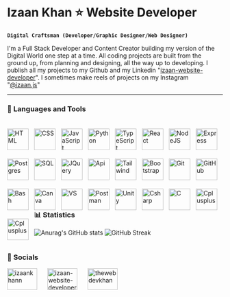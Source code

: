 # Izaan Khan ⭐ Website Developer

**`Digital Craftsman (Developer/Graphic Designer/Web Designer)`**

I'm a Full Stack Developer and Content Creator building my version of the Digital World one step at a time. All coding projects are built from the ground up, from planning and designing, all the way up to developing. I publish all my projects to my Github and my Linkedin "[izaan-website-developer][linkedin]". I sometimes make reels of projects on my Instagram "[@izaan.js][instagram]"

---

### 🧰 Languages and Tools

<img align="left" alt="HTML" width="50px" style="padding-right:10px; padding-top:20px;" src="https://cdn.jsdelivr.net/gh/devicons/devicon/icons/html5/html5-plain.svg" />
<img align="left" alt="CSS" width="50px" style="padding-right:10px; padding-top:20px;" src="https://cdn.jsdelivr.net/gh/devicons/devicon/icons/css3/css3-plain.svg" />
<img align="left" alt="JavaScript" width="50px" style="padding-right:10px; padding-top:20px;" src="https://cdn.jsdelivr.net/gh/devicons/devicon/icons/javascript/javascript-plain.svg" />
<img align="left" alt="Python" width="50px" style="padding-right:10px; padding-top:20px;" src="https://cdn.jsdelivr.net/gh/devicons/devicon@latest/icons/python/python-original.svg" />
<img align="left" alt="TypeScript" width="50px" style="padding-right:10px; padding-top:20px;" src="https://cdn.jsdelivr.net/gh/devicons/devicon/icons/typescript/typescript-plain.svg" />
<img align="left" alt="React" width="50px" style="padding-right:10px; padding-top:20px;" src="https://cdn.jsdelivr.net/gh/devicons/devicon@latest/icons/react/react-original.svg"/>
<img align="left" alt="NodeJS" width="50px" style="padding-right:10px; padding-top:20px;" src="https://cdn.jsdelivr.net/gh/devicons/devicon/icons/nodejs/nodejs-original.svg" />
<img align="left" alt="Express" width="50px" style="padding-right:10px; padding-top:20px;" src="https://cdn.jsdelivr.net/gh/devicons/devicon@latest/icons/express/express-original.svg" />
<img align="left" alt="Postgres" width="50px" style="padding-right:10px; padding-top:20px;" src="https://cdn.jsdelivr.net/gh/devicons/devicon@latest/icons/postgresql/postgresql-original.svg" />
<img align="left" alt="SQL" width="50px" style="padding-right:10px; padding-top:20px;" src="https://cdn.jsdelivr.net/gh/devicons/devicon@latest/icons/sqldeveloper/sqldeveloper-original.svg" />
<img align="left" alt="JQuery" width="50px" style="padding-right:10px; padding-top:20px;" src="https://cdn.jsdelivr.net/gh/devicons/devicon@latest/icons/jquery/jquery-original-wordmark.svg"  />
<img align="left" alt="Api" width="50px" style="padding-right:10px; padding-top:20px;" src="https://cdn.jsdelivr.net/gh/devicons/devicon@latest/icons/fastapi/fastapi-original.svg" />
<img align="left" alt="Tailwind" width="50px" style="padding-right:10px; padding-top:20px;" src="https://cdn.jsdelivr.net/gh/devicons/devicon@latest/icons/tailwindcss/tailwindcss-original.svg" />
<img align="left" alt="Bootstrap" width="50px" style="padding-right:10px; padding-top:20px;" src="https://cdn.jsdelivr.net/gh/devicons/devicon@latest/icons/bootstrap/bootstrap-original.svg"/>
<img align="left" alt="Git" width="50px" style="padding-right:10px; padding-top:20px;" src="https://cdn.jsdelivr.net/gh/devicons/devicon/icons/git/git-original.svg" />
<img align="left" alt="GitHub" width="50px" style="padding-right:10px; padding-top:20px;" src="https://cdn.jsdelivr.net/gh/devicons/devicon@latest/icons/github/github-original.svg" />
<img align="left" alt="Bash" width="50px" style="padding-right:10px; padding-top:20px;" src="https://cdn.jsdelivr.net/gh/devicons/devicon/icons/bash/bash-original.svg" />
<img align="left" alt="Canva" width="50px" style="padding-right:10px; padding-top:20px;" src="https://cdn.jsdelivr.net/gh/devicons/devicon@latest/icons/canva/canva-original.svg" />
<img align="left" alt="VS" width="50px" style="padding-right:10px; padding-top:20px;" src="https://cdn.jsdelivr.net/gh/devicons/devicon@latest/icons/vscode/vscode-original.svg"  />
<img align="left" alt="Postman" width="50px" style="padding-right:10px; padding-top:20px;" src="https://cdn.jsdelivr.net/gh/devicons/devicon@latest/icons/postman/postman-original.svg"  />
<img align="left" alt="Unity" width="50px" style="padding-right:10px; padding-top:20px;" src="https://cdn.jsdelivr.net/gh/devicons/devicon@latest/icons/unity/unity-original.svg"  />
<img align="left" alt="Csharp" width="50px" style="padding-right:10px; padding-top:20px;" src="https://cdn.jsdelivr.net/gh/devicons/devicon@latest/icons/csharp/csharp-original.svg"  />
<img align="left" alt="C" width="50px" style="padding-right:10px; padding-top:20px;" src="https://cdn.jsdelivr.net/gh/devicons/devicon@latest/icons/c/c-original.svg"  />
<img align="left" alt="Cplusplus" width="50px" style="padding-right:10px; padding-top:20px;" src="https://cdn.jsdelivr.net/gh/devicons/devicon@latest/icons/cplusplus/cplusplus-original.svg"  />
<img align="left" alt="Cplusplus" width="50px" style="padding-right:10px; padding-top:20px;" src="https://cdn.jsdelivr.net/gh/devicons/devicon@latest/icons/firebase/firebase-original.svg"  />
<br/>
<br/>

#

### 📊 Statistics


![Anurag's GitHub stats](https://github-readme-stats.vercel.app/api?username=izaankhan0&show_icons=true&theme=merko)
![GitHub Streak](https://streak-stats.demolab.com?user=izaankhan0&theme=merko&border_radius=4.5)

#

### 🔗 Socials


<p align="left">
<a href="https://twitter.com/izaankhann" target="blank"><img align="center" style="padding-right:20px;" src="https://raw.githubusercontent.com/rahuldkjain/github-profile-readme-generator/master/src/images/icons/Social/twitter.svg" alt="izaankhann" height="50" width="70" /></a>
<a href="https://linkedin.com/in/izaan-website-developer" target="blank"><img align="center" style="padding-right:20px;" src="https://raw.githubusercontent.com/rahuldkjain/github-profile-readme-generator/master/src/images/icons/Social/linked-in-alt.svg" alt="izaan-website-developer" height="50" width="70" /></a>
<a href="https://instagram.com/thewebdevkhan" target="blank"><img align="center" style="padding-right:20px;" src="https://raw.githubusercontent.com/rahuldkjain/github-profile-readme-generator/master/src/images/icons/Social/instagram.svg" alt="thewebdevkhan" height="50" width="70" /></a>
</p>

  
[instagram]: https://www.instagram.com/izaan.js/
[linkedin]: https://www.linkedin.com/in/izaan-website-developer/
